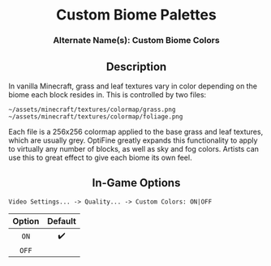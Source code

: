 
<div align="center">
    <h1>Custom Biome Palettes</h1>
    <h3>Alternate Name(s): Custom Biome Colors</h3>
</div>

<div align="center">
    <h2>Description</h2>
</div>

In vanilla Minecraft, grass and leaf textures vary in color depending on the biome each block resides in. 
This is controlled by two files:

```
~/assets/minecraft/textures/colormap/grass.png
~/assets/minecraft/textures/colormap/foliage.png
```

Each file is a 256x256 colormap applied to the base grass and leaf textures, which are usually grey. OptiFine greatly expands this functionality to apply to virtually any number of blocks, as well as sky and fog colors. Artists can use this to great effect to give each biome its own feel.

<div align="center">
    <h2>In-Game Options</h2>
</div>

```
Video Settings... -> Quality... -> Custom Colors: ON|OFF
```

| Option | Default |
| :---: | :---: |
| `ON` | ✔️ |
| `OFF` |  |
